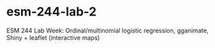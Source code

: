 # esm-244-lab-2
ESM 244 Lab Week: Ordinal/multinomial logistic regression, gganimate, Shiny + leaflet (interactive maps)


